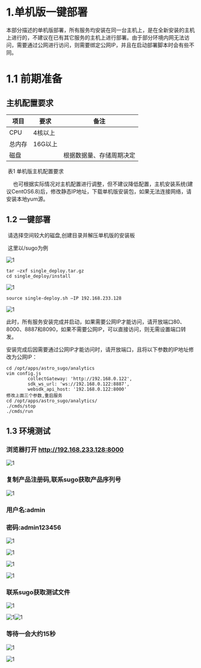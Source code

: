 ﻿# 1.单机版一键部署 #

​	本部分描述的单机版部署，所有服务均安装在同一台主机上，是在全新安装的主机上进行的，不建议在已有其它服务的主机上进行部署。由于部分环境内网无法访问，需要通过公网进行访问，则需要绑定公网IP，并且在启动部署脚本时会有些不同。

# 1.1 前期准备 #

## 主机配置要求 ##

| **项目** | **要求** | **备注**       |
| ------ | ------ | ------------ |
| CPU    | 4核以上   |              |
| 总内存    | 16G以上  |              |
| 磁盘     |        | 根据数据量、存储周期决定 |

​								表1 单机版主机配置要求

&emsp;	也可根据实际情况对主机配置进行调整，但不建议降低配置，主机安装系统(建议CentOS6.8)后，修改静态IP地址，下载单机版安装包，如果无法连接网络，请安装本地yum源。

## 1.2 一键部署 ##

​	请选择空间较大的磁盘,创建目录并解压单机版的安装板

​	这里以/sugo为例

![1](single_media/1.jpg)

```
tar –zxf single_deploy.tar.gz
cd single_deploy/install
```

![1](single_media/2.jpg)

```
source single-deploy.sh –IP 192.168.233.128
```

![1](single_media/3.jpg)

​	此时，所有服务安装完成并启动，如果需要公网IP才能访问，请开放端口80、8000、8887和8090，如果不需要公网IP，可以直接访问，则无需设置端口转发。

​	安装完成后因需要通过公网IP才能访问时，请开放端口，且将以下参数的IP地址修改为公网IP：


```
cd /opt/apps/astro_sugo/analytics
vim config.js
        collectGateway: 'http://192.168.0.122',
        sdk_ws_url: 'ws://192.168.0.122:8887',
        websdk_api_host: '192.168.0.122:8000'
修改上面三个参数,重启服务
cd /opt/apps/astro_sugo/analytics/
./cmds/stop
./cmds/run
```

## 1.3 环境测试 ##

### 	浏览器打开	http://192.168.233.128:8000	

![1](single_media/4.jpg)



### 	复制产品注册码,联系sugo获取产品序列号



![1](single_media/5.jpg)



### 	用户名:admin

### 	密码:admin123456



![1](single_media/6.jpg)

![1](single_media/7.jpg)

![1](single_media/8.jpg)

![1](single_media/9.jpg)



### 联系sugo获取测试文件

![1](single_media/10.jpg)

![1](single_media/11.jpg)![1](single_media/12.jpg)



### 	等待一会大约15秒



![1](single_media/13.jpg)

![1](single_media/14.jpg)